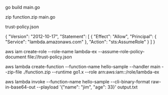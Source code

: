 go build main.go 

zip function.zip main.go

trust-policy.json

{
  "Version": "2012-10-17",
  "Statement": [
    {
      "Effect": "Allow",
      "Principal": {
        "Service": "lambda.amazonaws.com"
      },
      "Action": "sts:AssumeRole"
    }
  ]
}

aws iam create-role --role-name lambda-ex --assume-role-policy-document file://trust-policy.json


aws lambda create-function --function-name hello-sample --handler main --zip-file ./function.zip --runtime go1.x --role arn:aws:iam:<ac id>:/role/lambda-ex


aws lambda invoke --function-name hello-sample --cli-binary-format raw-in-base64-out --playload '{"name":  "jim", "age": 33}' output.txt
